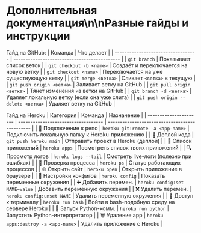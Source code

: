 # Дополнительная документация\n\nРазные гайды и инструкции

Гайд на GitHub:
| Команда                            | Что делает                                   |
| ---------------------------------- | -------------------------------------------- |
| `git branch`                       | Показывает список веток                      |
| `git checkout -b <name>`           | Создаёт и переключается на новую ветку       |
| `git checkout <name>`              | Переключается на уже существующую ветку      |
| `git merge <ветка>`                | Сливает `<ветка>` в текущую                  |
| `git push origin <ветка>`          | Заливает ветку на GitHub                     |
| `git pull origin <ветка>`          | Тянет изменения из ветки на GitHub           |
| `git branch -d <ветка>`            | Удаляет локальную ветку (если она уже слита) |
| `git push origin --delete <ветка>` | Удаляет ветку на GitHub                      |

Гайд на Heroku
| Категория              | Команда                             | Назначение                                     |
| ---------------------- | ----------------------------------- | ---------------------------------------------- |
| 🔗 Подключение к репо  | `heroku git:remote -a <app-name>`   | Подключить локальную папку к Heroku-приложению |
| 🚀 Деплой кода         | `git push heroku main`              | Отправить проект в Heroku (деплой)             |
| 📝 Список приложений   | `heroku apps`                       | Посмотреть список твоих приложений             |
| 🔍 Просмотр логов      | `heroku logs --tail`                | Смотреть live-логи (полезно при ошибках)       |
| 🧪 Проверка процесса   | `heroku ps`                         | Статус работающих процессов                    |
| 🌐 Открыть сайт        | `heroku open`                       | Открыть приложение в браузере                  |
| 🔧 Настройки конфигов  | `heroku config`                     | Показать переменные окружения                  |
| ➕ Добавить перемен.    | `heroku config:set NAME=value`      | Добавить переменную окружения                  |
| ❌ Удалить перемен.     | `heroku config:unset NAME`          | Удалить переменную окружения                   |
| 🐚 Доступ к терминалу  | `heroku run bash`                   | Войти в bash-подобную среду на сервере Heroku  |
| 🐍 Запуск Python-комм. | `heroku run python`                 | Запустить Python-интерпретатор                 |
| 🗑 Удаление app        | `heroku apps:destroy -a <app-name>` | Удалить приложение с Heroku                    |
